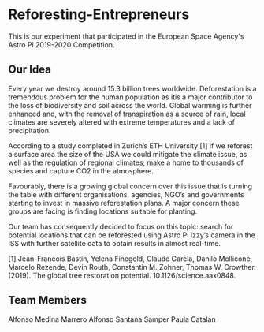 # Reforesting-Entrepreneurs
This is our experiment that participated in the European Space Agency's Astro Pi 2019-2020 Competition.

## Our Idea
Every year we destroy around 15.3 billion trees worldwide. Deforestation is a tremendous problem for the human population as itis a major contributor to the loss of biodiversity and soil across the world. Global warming is further enhanced and, with the removal of transpiration as a source of rain, local climates are severely altered with extreme temperatures and a lack of precipitation. 

According to a study completed in Zurich’s ETH University [1] if we reforest a surface area the size of the USA we could mitigate the climate issue, as well as the regulation of regional climates, make a home to thousands of species and capture CO2 in the atmosphere.

Favourably, there is a growing global concern over this issue that is turning the table with different organisations, agencies, NGO’s and governments starting to invest in massive reforestation plans. A major concern these groups are facing is finding locations suitable for planting.

Our team has consequently decided to focus on this topic: search for potential locations that can be reforested using Astro Pi Izzy’s camera in the ISS with further satellite data to obtain results in almost real-time.

[1] Jean-Francois Bastin, Yelena Finegold, Claude Garcia, Danilo Mollicone, Marcelo Rezende, Devin Routh, Constantin M. Zohner, Thomas W. Crowther. (2019). The global tree restoration potential. 10.1126/science.aax0848.

## Team Members
Alfonso Medina Marrero
Alfonso Santana Samper
Paula Catalan
